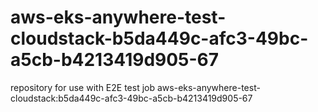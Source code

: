 # aws-eks-anywhere-test-cloudstack-b5da449c-afc3-49bc-a5cb-b4213419d905-67
repository for use with E2E test job aws-eks-anywhere-test-cloudstack:b5da449c-afc3-49bc-a5cb-b4213419d905-67
